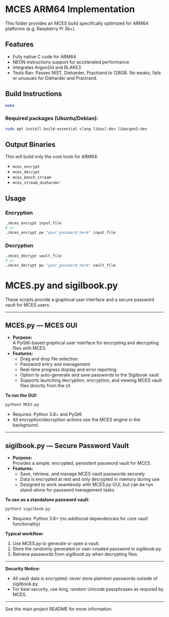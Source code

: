 # MCES ARM64 Implementation

This folder provides an MCES build specifically optimized for ARM64 platforms (e.g. Raspberry Pi 3b+).

## Features

- Fully native C code for ARM64
- NEON instructions support for accelerated performance
- Integrates Argon2id and BLAKE3
- Tests Ran: Passes NIST, Dieharder, Practrand to 128GB. No weaks, fails or unusuals for Dieharder and Practrand.
## Build Instructions

```sh
make
```

### Required packages (Ubuntu/Debian):

```sh
sudo apt install build-essential clang libssl-dev libargon2-dev
```

## Output Binaries

This will build only the core tools for ARM64:
- `mces_encrypt`
- `mces_decrypt`
- `mces_bench_stream`
- `mces_stream_dieharder`

## Usage

### **Encryption**
```sh
./mces_encrypt input_file
# or
./mces_encrypt pw "your_password_here" input_file
```

### **Decryption**
```sh
./mces_decrypt vault_file
# or
./mces_decrypt pw "your_password_here" vault_file
```

# MCES.py and sigilbook.py

These scripts provide a graphical user interface and a secure password vault for MCES users.

---

## MCES.py — MCES GUI

- **Purpose:**  
  A PyQt6-based graphical user interface for encrypting and decrypting files with MCES.
- **Features:**  
  - Drag and drop file selection  
  - Password entry and management  
  - Real-time progress display and error reporting  
  - Option to auto-generate and save passwords to the Sigilbook vault  
  - Supports launching decryption, encryption, and viewing MCES vault files directly from the UI

**To run the GUI:**  
```sh
python3 MCES.py
```
- Requires: Python 3.8+ and PyQt6  
- All encryption/decryption actions use the MCES engine in the background.

---

## sigilbook.py — Secure Password Vault

- **Purpose:**  
  Provides a simple, encrypted, persistent password vault for MCES.
- **Features:**  
  - Save, retrieve, and manage MCES vault passwords securely  
  - Data is encrypted at rest and only decrypted in memory during use  
  - Designed to work seamlessly with MCES.py GUI, but can be run stand-alone for password management tasks

**To use as a standalone password vault:**  
```sh
python3 sigilbook.py
```
- Requires: Python 3.8+ (no additional dependencies for core vault functionality)

**Typical workflow:**  
1. Use MCES.py to generate or open a vault.
2. Store the randomly generated or user-created password in sigilbook.py.
3. Retrieve passwords from sigilbook.py when decrypting files.

---

**Security Notice:**  
- All vault data is encrypted; never store plaintext passwords outside of sigilbook.py.
- For best security, use long, random Unicode passphrases as required by MCES.

---

See the main project README for more information.

